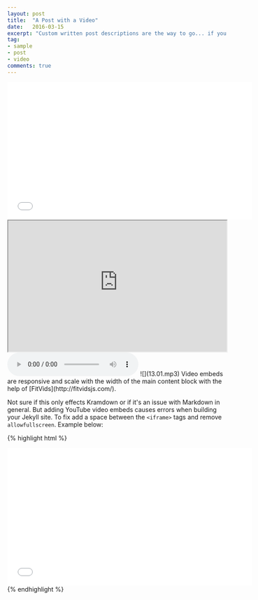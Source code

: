 ```yaml
---
layout: post
title:  "A Post with a Video"
date:   2016-03-15
excerpt: "Custom written post descriptions are the way to go... if you're not lazy."
tag:
- sample
- post
- video
comments: true
---
```

<iframe width="560" height="315" src="//www.youtube.com/embed/SU3kYxJmWuQ" frameborder="0"> </iframe>
<iframe width="500" height="300" src="http://cld2099web.audiovideoweb.com/va90web25003/companions/Foundations%20of%20Rock/13.01.mp3" id="audio"></iframe>


<audio controls="controls">
  <source type="audio/mp3" src="http://cld2099web.audiovideoweb.com/va90web25003/companions/Foundations%20of%20Rock/13.01.mp3"></source>
  <p>Your browser does not support the audio element.</p>
</audio>
![](13.01.mp3)
Video embeds are responsive and scale with the width of the main content block with the help of [FitVids](http://fitvidsjs.com/).

Not sure if this only effects Kramdown or if it's an issue with Markdown in general. But adding YouTube video embeds causes errors when building your Jekyll site. To fix add a space between the `<iframe>` tags and remove `allowfullscreen`. Example below:

{% highlight html %}
<iframe width="560" height="315" src="//www.youtube.com/embed/SU3kYxJmWuQ" frameborder="0"> </iframe>
{% endhighlight %}
